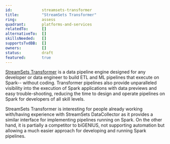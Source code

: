 ```yaml
---
id:				streamsets-transformer
title:      	"StreamSets Transformer"
ring:       	assess
quadrant:   	platforms-and-services
relatedTo:		[]
alternativeTo:	[]
skillsNeeded:	[]
supportsTvdBB:	[]
owners:         [] 
status:			draft
featured:       true
---
```


[StreamSets Transformer](https://streamsets.com/products/dataops-platform/transformer-etl/) is a data pipeline engine designed for any developer or data engineer to build ETL and ML pipelines that execute on Spark-- without coding. Transformer pipelines also provide unparalleled visibility into the execution of Spark applications with data previews and easy trouble-shooting, reducing the time to design and operate pipelines on Spark for developers of all skill levels. 

StreamSets Transformer is interesting for people already working with/having experience with StreamSets DataCollector as it provides a similar interface for implementing pipelines running on Spark. On the other hand, it is partially a competitor to biGENIUS, not supporting automation but allowing a much easier approach for developing and running Spark pipelines. 
